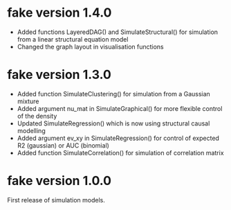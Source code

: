 # fake version 1.4.0

* Added functions LayeredDAG() and SimulateStructural() for simulation from a linear structural equation model
* Changed the graph layout in visualisation functions

# fake version 1.3.0

* Added function SimulateClustering() for simulation from a Gaussian mixture
* Added argument nu_mat in SimulateGraphical() for more flexible control of the density
* Updated SimulateRegression() which is now using structural causal modelling
* Added argument ev_xy in SimulateRegression() for control of expected R2 (gaussian) or AUC (binomial)
* Added function SimulateCorrelation() for simulation of correlation matrix

# fake version 1.0.0

First release of simulation models.
